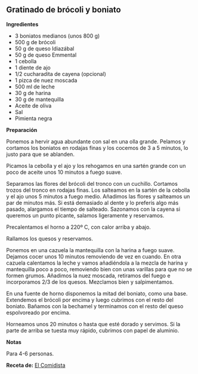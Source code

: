 ## Gratinado de brócoli y boniato

**Ingredientes**

- 3 boniatos medianos (unos 800 g)
- 500 g de brócoli
- 50 g de queso Idiazábal
- 50 g de queso Emmental
- 1 cebolla
- 1 diente de ajo
- 1/2 cucharadita de cayena (opcional)
- 1 pizca de nuez moscada
- 500 ml de leche
- 30 g de harina
- 30 g de mantequilla
- Aceite de oliva
- Sal
- Pimienta negra

**Preparación**

Ponemos a hervir agua abundante con sal en una olla grande. Pelamos y cortamos los boniatos en rodajas finas y los cocemos de 3 a 5 minutos, lo justo para que se ablanden.

Picamos la cebolla y el ajo y los rehogamos en una sartén grande con un poco de aceite unos 10 minutos a fuego suave.

Separamos las flores del brócoli del tronco con un cuchillo. Cortamos trozos del tronco en rodajas finas. Los salteamos en la sartén de la cebolla y el ajo unos 5 minutos a fuego medio. Añadimos las flores y salteamos un par de minutos más. Si está demasiado al dente y lo preferís algo más pasado, alargamos el tiempo de salteado. Sazonamos con la cayena si queremos un punto picante, salamos ligeramente y reservamos.

Precalentamos el horno a 220º C, con calor arriba y abajo.

Rallamos los quesos y reservamos.

Ponemos en una cazuela la mantequilla con la harina a fuego suave. Dejamos cocer unos 10 minutos removiendo de vez en cuando. En otra cazuela calentamos la leche y vamos añadiéndola a la mezcla de harina y mantequilla poco a poco, removiendo bien con unas varillas para que no se formen grumos. Añadimos la nuez moscada, retiramos del fuego e incorporamos 2/3 de los quesos. Mezclamos bien y salpimentamos.

En una fuente de horno disponemos la mitad del boniato, como una base. Extendemos el brócoli por encima y luego cubrimos con el resto del boniato. Bañamos con la bechamel y terminamos con el resto del queso espolvoreado por encima.

Horneamos unos 20 minutos o hasta que esté dorado y servimos. Si la parte de arriba se tuesta muy rápido, cubrimos con papel de aluminio.

**Notas**

Para 4-6 personas.

**Receta de:** [El Comidista](http://elcomidista.elpais.com/elcomidista/2011/10/25/articulo/1319518800_131951.html)
